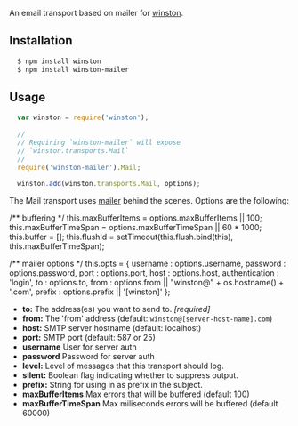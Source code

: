 An email transport based on mailer for [winston][0].

## Installation

``` sh
  $ npm install winston
  $ npm install winston-mailer
```

## Usage
``` js
  var winston = require('winston');
  
  //
  // Requiring `winston-mailer` will expose 
  // `winston.transports.Mail`
  //
  require('winston-mailer').Mail;
  
  winston.add(winston.transports.Mail, options);
```

The Mail transport uses [mailer](http://github.com/Marak/node_mailer.git) behind the scenes.  Options are the following:


  /** buffering */
  this.maxBufferItems    = options.maxBufferItems         || 100;
  this.maxBufferTimeSpan = options.maxBufferTimeSpan      || 60 * 1000;
  this.buffer  = [];
  this.flushId = setTimeout(this.flush.bind(this), this.maxBufferTimeSpan);

  /** mailer options */
  this.opts  = {
    username        : options.username,
    password        : options.password,
    port            : options.port,
    host            : options.host,
    authentication  : 'login',
    to              : options.to,
    from            : options.from || "winston@" + os.hostname() + '.com',
    prefix          : options.prefix || '[winston]'
  };
* __to:__ The address(es) you want to send to. *[required]*
* __from:__ The 'from' address (default: `winston@[server-host-name].com`)
* __host:__ SMTP server hostname (default: localhost)
* __port:__ SMTP port (default: 587 or 25)
* __username__ User for server auth
* __password__ Password for server auth
* __level:__ Level of messages that this transport should log. 
* __silent:__ Boolean flag indicating whether to suppress output.
* __prefix:__ String for using in as prefix in the subject.
* __maxBufferItems__ Max errors that will be buffered (default 100)
* __maxBufferTimeSpan__ Max miliseconds errors will be buffered (default 60000)

[0]: https://github.com/flatiron/winston
